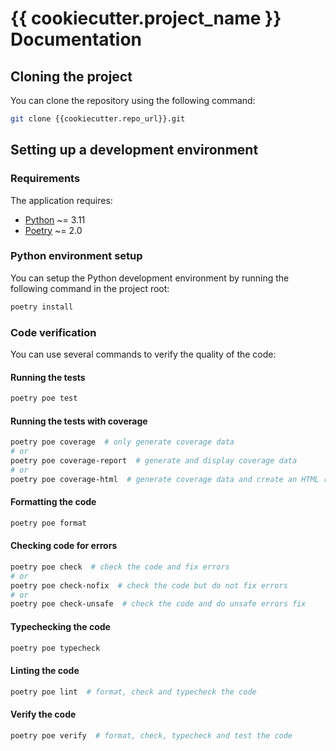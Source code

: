 # {{ cookiecutter.project_name }} Documentation

## Cloning the project

You can clone the repository using the following command:

```bash
git clone {{cookiecutter.repo_url}}.git
```

## Setting up a development environment

### Requirements

The application requires:

- [Python](https://www.python.org/) ~= 3.11
- [Poetry](https://python-poetry.org/) ~= 2.0

### Python environment setup

You can setup the Python development environment by running the following command in the project root:

```bash
poetry install
```

### Code verification

You can use several commands to verify the quality of the code:

#### Running the tests

```bash
poetry poe test
```

#### Running the tests with coverage

```bash
poetry poe coverage  # only generate coverage data
# or
poetry poe coverage-report  # generate and display coverage data
# or
poetry poe coverage-html  # generate coverage data and create an HTML report
```

#### Formatting the code

```bash
poetry poe format
```

#### Checking code for errors

```bash
poetry poe check  # check the code and fix errors
# or
poetry poe check-nofix  # check the code but do not fix errors
# or
poetry poe check-unsafe  # check the code and do unsafe errors fix
```

#### Typechecking the code

```bash
poetry poe typecheck
```

#### Linting the code

```bash
poetry poe lint  # format, check and typecheck the code
```

#### Verify the code

```bash
poetry poe verify  # format, check, typecheck and test the code
```
